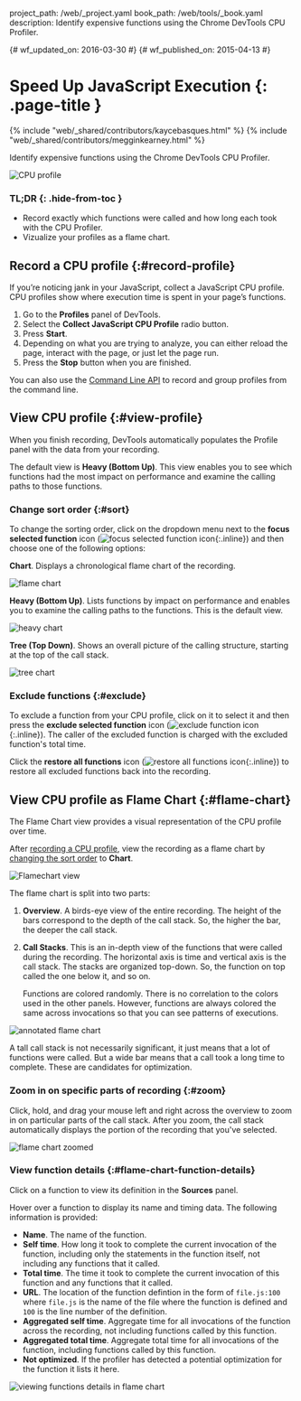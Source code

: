 project_path: /web/_project.yaml
book_path: /web/tools/_book.yaml
description: Identify expensive functions using the Chrome DevTools  CPU Profiler.

{# wf_updated_on: 2016-03-30 #}
{# wf_published_on: 2015-04-13 #}

# Speed Up JavaScript Execution {: .page-title }

{% include "web/_shared/contributors/kaycebasques.html" %}
{% include "web/_shared/contributors/megginkearney.html" %}

Identify expensive functions using the Chrome DevTools CPU 
Profiler.

![CPU profile](imgs/cpu-profile.png)


### TL;DR {: .hide-from-toc }
- Record exactly which functions were called and how long each took with the CPU Profiler.
- Vizualize your profiles as a flame chart.


## Record a CPU profile {:#record-profile}

If you’re noticing jank in your JavaScript, collect a JavaScript CPU profile.
CPU profiles show where execution time is spent in your page’s functions.

1. Go to the **Profiles** panel of DevTools.
2. Select the **Collect JavaScript CPU Profile** radio button.
3. Press **Start**. 
4. Depending on what you are trying to analyze, you can either reload the 
   page, interact with the page, or just let the page run.
5. Press the **Stop** button when you are finished. 

You can also use the [Command Line API][profile] to record and group profiles 
from the command line.

[profile]: /web/tools/chrome-devtools/debug/command-line/command-line-reference#profilename-and-profileendname

## View CPU profile {:#view-profile}

When you finish recording, DevTools automatically populates the Profile panel
with the data from your recording. 

The default view is **Heavy (Bottom Up)**. This view enables you to see 
which functions had the most impact on performance and examine the calling
paths to those functions. 

### Change sort order {:#sort}

To change the sorting order, click on the dropdown menu next to the 
**focus selected function** icon
(![focus selected function icon](imgs/focus.png){:.inline}) 
and then choose one of the following options:

**Chart**. Displays a chronological flame chart of the recording.

![flame chart](imgs/flamechart.png)

**Heavy (Bottom Up)**. Lists functions by impact on performance and enables
you to examine the calling paths to the functions. This is the default view. 

![heavy chart](imgs/heavy.png)

**Tree (Top Down)**. Shows an overall picture of the calling structure, 
starting at the top of the call stack. 

![tree chart](imgs/tree.png)

### Exclude functions {:#exclude}

To exclude a function from your CPU profile, click on it to select it and 
then press the **exclude selected function** icon 
(![exclude function icon](imgs/exclude.png){:.inline}). The caller of the 
excluded function is charged with the excluded function's total time.

Click the **restore all functions** icon 
(![restore all functions icon](imgs/restore.png){:.inline})
to restore all excluded functions back into the recording.

## View CPU profile as Flame Chart {:#flame-chart}

The Flame Chart view provides a visual representation of the CPU profile over
time.

After [recording a CPU profile](#record-profile), view the recording as a 
flame chart by [changing the sort order](#sort) to **Chart**.

![Flamechart view](imgs/flamechart.png)

The flame chart is split into two parts:

1. **Overview**. A birds-eye view of the entire recording.
   The height of the bars correspond to the depth of 
   the call stack. So, the higher the bar, the deeper the call stack. 

2. **Call Stacks**. This is an in-depth view of the functions that were called 
   during the recording. The horizontal axis is time and vertical axis is 
   the call stack. The stacks are organized top-down. So, the function on top
   called the one below it, and so on. 

   Functions are colored randomly. There is no correlation to the colors used
   in the other panels. However, functions are always colored the same
   across invocations so that you can see patterns of executions. 

![annotated flame chart](imgs/annotated-cpu-flame.png)

A tall call stack is not necessarily significant, it just means that a lot of
functions were called. But a wide bar means that a call took a long time to 
complete. These are candidates for optimization. 

### Zoom in on specific parts of recording {:#zoom}

Click, hold, and drag your mouse left and right across the overview to zoom in
on particular parts of the call stack. After you zoom, the call stack 
automatically displays the portion of the recording that you've selected.

![flame chart zoomed](imgs/benchmark-zoom.png)

### View function details {:#flame-chart-function-details}

Click on a function to view its definition in the **Sources** panel.

Hover over a function to display its name and timing data. The following
information is provided: 

*  **Name**. The name of the function.
*  **Self time**. How long it took to complete the current invocation of the 
   function, including only the statements in the function itself, not 
   including any functions that it called.
*  **Total time**. The time it took to complete the current invocation of 
   this function and any functions that it called.
*  **URL**. The location of the function defintion in the form of 
   `file.js:100` where `file.js` is the name of the file where the function
   is defined and `100` is the line number of the definition.
*  **Aggregated self time**. Aggregate time for all invocations of the 
   function across the recording, not including functions called by this 
   function.
*  **Aggregated total time**. Aggregate total time for all invocations of 
   the function, including functions called by this function.
*  **Not optimized**. If the profiler has detected a potential optimization
   for the function it lists it here.

![viewing functions details in flame chart](imgs/details.png)
